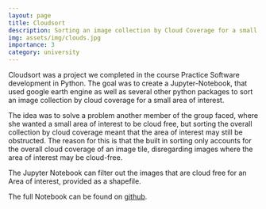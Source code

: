 ```yaml
---
layout: page
title: Cloudsort
description: Sorting an image collection by Cloud Coverage for a small area of interest
img: assets/img/clouds.jpg
importance: 3
category: university
---
```


Cloudsort was a project we completed in the course Practice Software development in Python. The goal was to create a Jupyter-Notebook, that used google earth engine as well as several other python packages to sort an image collection by cloud coverage for a small area of interest. 

The idea was to solve a problem another member of the group faced, where she wanted a small area of interest to be cloud free, but sorting the overall collection by cloud coverage meant that the area of interest may still be obstructed. The reason for this is that the built in sorting only accounts for the overall cloud coverage of an image tile, disregarding images where the area of interest may be cloud-free.

The Jupyter Notebook can filter out the images that are cloud free for an Area of interest, provided as a shapefile. 

The full Notebook can be found on [github](https://github.com/leaeffertz/PLUS_softwaredev_cloudsort/blob/main/cloudsort.ipynb).

